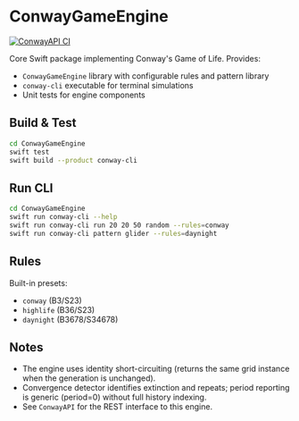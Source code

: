 # ConwayGameEngine

[![ConwayAPI CI](https://github.com/0x7067/ConwayGame/actions/workflows/conwayapi-ci.yml/badge.svg)](https://github.com/0x7067/ConwayGame/actions/workflows/conwayapi-ci.yml)

Core Swift package implementing Conway's Game of Life. Provides:
- `ConwayGameEngine` library with configurable rules and pattern library
- `conway-cli` executable for terminal simulations
- Unit tests for engine components

## Build & Test

```bash
cd ConwayGameEngine
swift test
swift build --product conway-cli
```

## Run CLI

```bash
cd ConwayGameEngine
swift run conway-cli --help
swift run conway-cli run 20 20 50 random --rules=conway
swift run conway-cli pattern glider --rules=daynight
```

## Rules

Built-in presets:
- `conway` (B3/S23)
- `highlife` (B36/S23)
- `daynight` (B3678/S34678)

## Notes

- The engine uses identity short-circuiting (returns the same grid instance when the generation is unchanged).
- Convergence detector identifies extinction and repeats; period reporting is generic (period=0) without full history indexing.
- See `ConwayAPI` for the REST interface to this engine.
